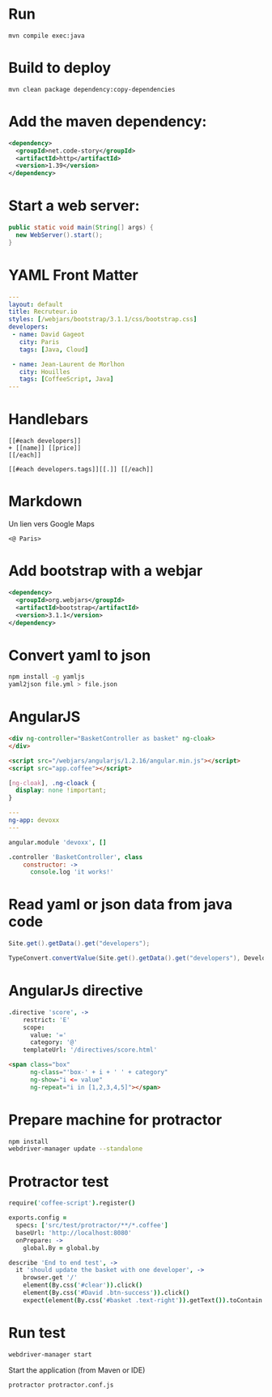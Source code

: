 # Run

```
mvn compile exec:java
```

# Build to deploy

```
mvn clean package dependency:copy-dependencies
```

# Add the maven dependency:

```xml
<dependency>
  <groupId>net.code-story</groupId>
  <artifactId>http</artifactId>
  <version>1.39</version>
</dependency>
```

# Start a web server:

```java
public static void main(String[] args) {
  new WebServer().start();
}
```

# YAML Front Matter

```yaml
---
layout: default
title: Recruteur.io
styles: [/webjars/bootstrap/3.1.1/css/bootstrap.css]
developers:
 - name: David Gageot
   city: Paris
   tags: [Java, Cloud]

 - name: Jean-Laurent de Morlhon
   city: Houilles
   tags: [CoffeeScript, Java]
---
```

# Handlebars

```
[[#each developers]]
+ [[name]] [[price]]
[[/each]]

```

```
[[#each developers.tags]][[.]] [[/each]]

```

# Markdown

Un lien vers Google Maps

```
<@ Paris>
```

# Add bootstrap with a webjar

```xml
<dependency>
  <groupId>org.webjars</groupId>
  <artifactId>bootstrap</artifactId>
  <version>3.1.1</version>
</dependency>
```

# Convert yaml to json

```bash
npm install -g yamljs
yaml2json file.yml > file.json
```

# AngularJS

```html
<div ng-controller="BasketController as basket" ng-cloak>
</div>

<script src="/webjars/angularjs/1.2.16/angular.min.js"></script>
<script src="app.coffee"></script>
```

```css
[ng-cloak], .ng-cloack {
  display: none !important;
}
```

```yaml
---
ng-app: devoxx
---
```

```coffee
angular.module 'devoxx', []

.controller 'BasketController', class
    constructor: ->
      console.log 'it works!'
```

# Read yaml or json data from java code

```java
Site.get().getData().get("developers");

TypeConvert.convertValue(Site.get().getData().get("developers"), Developer[].class);
```

# AngularJs directive

```coffee
.directive 'score', ->
    restrict: 'E'
    scope:
      value: '='
      category: '@'
    templateUrl: '/directives/score.html'
```

```html
<span class="box"
      ng-class="'box-' + i + ' ' + category"
      ng-show="i <= value"
      ng-repeat="i in [1,2,3,4,5]"></span>
```

# Prepare machine for protractor

```bash
npm install
webdriver-manager update --standalone

```

# Protractor test

```coffee
require('coffee-script').register()

exports.config =
  specs: ['src/test/protractor/**/*.coffee']
  baseUrl: 'http://localhost:8080'
  onPrepare: ->
    global.By = global.by
```

```coffee
describe 'End to end test', ->
  it 'should update the basket with one developer', ->
    browser.get '/'
    element(By.css('#clear')).click()
    element(By.css('#David .btn-success')).click()
    expect(element(By.css('#basket .text-right')).getText()).toContain '1000'
```

# Run test

```bash
webdriver-manager start
```

Start the application (from Maven or IDE)

```bash
protractor protractor.conf.js
```